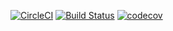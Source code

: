 [![CircleCI](https://circleci.com/gh/Brmlia/brmlia.svg?style=svg)](https://circleci.com/gh/Brmlia/brmlia)
[![Build Status](https://travis-ci.org/Brmlia/brmlia.svg?branch=master)](https://travis-ci.org/Brmlia/brmlia)
[![codecov](https://codecov.io/gh/Brmlia/brmlia/branch/master/graph/badge.svg)](https://codecov.io/gh/Brmlia/brmlia)
